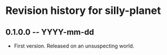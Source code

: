 # Revision history for silly-planet

## 0.1.0.0  -- YYYY-mm-dd

* First version. Released on an unsuspecting world.
